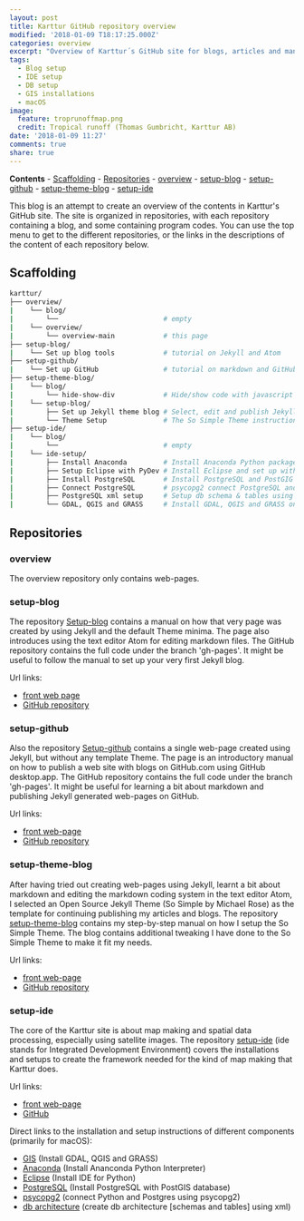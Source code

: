 ```yaml
---
layout: post
title: Karttur GitHub repository overview
modified: '2018-01-09 T18:17:25.000Z'
categories: overview
excerpt: "Overview of Karttur´s GitHub site for blogs, articles and manuals"
tags:
  - Blog setup
  - IDE setup
  - DB setup
  - GIS installations
  - macOS
image:
  feature: troprunoffmap.png
  credit: Tropical runoff (Thomas Gumbricht, Karttur AB)
date: '2018-01-09 11:27'
comments: true
share: true
---
```

**Contents**
\- [Scaffolding](#scaffolding)
\- [Repositories](#repositories)
  \- [overview](#overview)
  \- [setup-blog](#setup-blog)
  \- [setup-github](#setup-github)
  \- [setup-theme-blog](#setup-theme-blog)
  \- [setup-ide](#setup-ide)

This blog is an attempt to create an overview of the contents in Karttur's GitHub site. The site is organized in repositories, with each repository containing a blog, and some containing program codes. You can use the top menu to get to the different repositories, or the links in the descriptions of the content of each repository below.

## Scaffolding

```bash
karttur/
├── overview/
|    └── blog/
|        └──                          # empty
|    └── overview/
|        └── overview-main            # this page
├── setup-blog/
|    └── Set up blog tools            # tutorial on Jekyll and Atom
├── setup-github/
|    └── Set up GitHub                # tutorial on markdown and GitHub
├── setup-theme-blog/
|    └── blog/
|        └── hide-show-div            # Hide/show code with javascript
|    └── setup-blog/
|        ├── Set up Jekyll theme blog # Select, edit and publish Jekyll Theme
|        └── Theme Setup              # The So Simple Theme instructions
├── setup-ide/
|    └── blog/
|        └──                          # empty
|    └── ide-setup/     
|        ├── Install Anaconda         # Install Anaconda Python package on macOS
|        ├── Setup Eclipse with PyDev # Install Eclipse and set up with Anaconda
|        ├── Install PostgreSQL       # Install PostgreSQL and PostGIG on macOS
|        ├── Connect PostgreSQL       # psycopg2 connect PostgreSQL and Python  
|        ├── PostgreSQL xml setup     # Setup db schema & tables using xml
|        └── GDAL, QGIS and GRASS     # Install GDAL, QGIS and GRASS on macOS
```
## Repositories

### overview

The overview repository only contains web-pages.

### setup-blog

The repository [Setup-blog](../../../setup-blog/) contains a manual on how that very page was created by using Jekyll and the default Theme minima. The page also introduces using the text editor <span class='app'>Atom</span> for editing markdown files. The GitHub repository contains the full code under the branch 'gh-pages'. It might be useful to follow the manual to set up your very first Jekyll blog.

Url links:
* [front web page](../../../setup-blog/)
* [GitHub repository](https://github.com/karttur/setup-blog/tree/gh-pages)

### setup-github

Also the repository [Setup-github](../../../setup-github/) contains a single web-page created using Jekyll, but without any template Theme. The page is an introductory manual on how to publish a web site with blogs on GitHub.com using <span class='app'>GitHub desktop.app</span>. The GitHub repository contains the full code under the branch 'gh-pages'. It might be useful for learning a bit about markdown and publishing Jekyll generated web-pages on GitHub.

Url links:
* [front web-page](../../../setup-github/)
* [GitHub repository](https://github.com/karttur/setup-github/tree/gh-pages)

### setup-theme-blog

After having tried out creating web-pages using Jekyll, learnt a bit about markdown and editing the markdown coding system in the text editor Atom, I selected an Open Source Jekyll Theme (So Simple by Michael Rose) as the template for continuing publishing my articles and blogs. The repository [setup-theme-blog](../../../setup-theme-blog/) contains my step-by-step manual on how I setup the So Simple Theme. The blog contains additional tweaking I have done to the So Simple Theme to make it fit my needs.

Url links:
* [front web-page](../../../setup-theme-blog/)
* [GitHub repository](https://github.com/karttur/setup-theme-blog/tree/gh-pages)

### setup-ide

The core of the Karttur site is about map making and spatial data processing, especially using satellite images. The repository [setup-ide](../../../setup-ide/) (ide stands for Integrated Development Environment) covers the installations and setups to create the framework needed for the kind of map making that Karttur does.

Url links:
* [front web-page](../../../setup-ide/)
* [GitHub](https://github.com/karttur/setup-ide/tree/gh-pages)

Direct links to the installation and setup instructions of different components (primarily for macOS):

* [GIS](../../../setup-ide/setup-ide/install-gis/) (Install GDAL, QGIS and GRASS)
* [Anaconda](../../../setup-ide/setup-ide/install-anaconda/) (Install Ananconda Python Interpreter)
* [Eclipse](../../../setup-ide/setup-ide/install-eclipse/) (Install IDE for Python)
* [PostgreSQL](../../../setup-ide/setup-ide/install-postgres/) (Install PostgreSQL with PostGIS database)
* [psycopg2](../../../setup-ide/setup-ide/connect-with-psycopg2/) (connect Python and Postgres using psycopg2)
* [db architecture](../../../setup-ide/setup-ide/setup-db-karttur/) (create db architecture [schemas and tables] using xml)
